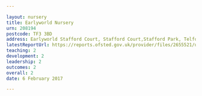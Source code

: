 ```yaml
---

layout: nursery
title: Earlyworld Nursery
urn: 208194
postcode: TF3 3BD
address: Earlyworld Stafford Court, Stafford Court,Stafford Park, Telford, Shropshire, TF3 3BD
latestReportUrl: https://reports.ofsted.gov.uk/provider/files/2655521/urn/208194.pdf
teaching: 2
development: 2
leadership: 2
outcomes: 2
overall: 2
date: 6 February 2017

---
```

